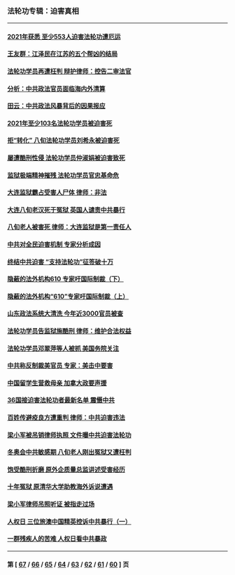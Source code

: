 ### 法轮功专辑：迫害真相
---
#### [2021年获悉 至少553人迫害法轮功遭厄运](../../pages/nf4379/n13504657.md?01160430) 
#### [王友群：江泽民在江苏的五个帮凶的结局](../../pages/nf4379/n13503194.md?01160430) 
#### [法轮功学员再遭枉判 辩护律师：控告二审法官](../../pages/nf4379/n13499952.md?01160430) 
#### [分析：中共政法官员面临海内外清算](../../pages/nf4379/n13495811.md?01160430) 
#### [田云：中共政法风暴背后的因果报应](../../pages/nf4379/n13496264.md?01160430) 
#### [2021年至少103名法轮功学员被迫害死](../../pages/nf4379/n13495075.md?01160430) 
#### [拒“转化” 八旬法轮功学员刘希永被迫害死](../../pages/nf4379/n13488696.md?01160430) 
#### [屡遭酷刑性侵 法轮功学员仲淑娟被迫害致死](../../pages/nf4379/n13485930.md?01160430) 
#### [监狱极端精神摧残 法轮功学员官忠基命危](../../pages/nf4379/n13486254.md?01160430) 
#### [大连监狱霸占受害人尸体 律师：非法](../../pages/nf4379/n13481295.md?01160430) 
#### [大连八旬老汉死于冤狱 英国人谴责中共暴行](../../pages/nf4379/n13480118.md?01160430) 
#### [八旬老人被害死 律师：大连监狱是第一责任人](../../pages/nf4379/n13478838.md?01160430) 
#### [中共对全民迫害机制 专家分析成因](../../pages/nf4379/n13479680.md?01160430) 
#### [终结中共迫害 “支持法轮功”征签破十万](../../pages/nf4379/n13471084.md?01160430) 
#### [隐蔽的法外机构610 专家吁国际制裁（下）](../../pages/nf4379/n13462906.md?01160430) 
#### [隐蔽的法外机构“610”专家吁国际制裁（上）](../../pages/nf4379/n13459414.md?01160430) 
#### [山东政法系统大清洗 今年近3000官员被查](../../pages/nf4379/n13458775.md?01160430) 
#### [法轮功学员告监狱施酷刑 律师：维护合法权益](../../pages/nf4379/n13453400.md?01160430) 
#### [法轮功学员邓翠萍等人被抓 美国务院关注](../../pages/nf4379/n13451524.md?01160430) 
#### [中共称反制裁美官员 专家：美击中要害](../../pages/nf4379/n13452005.md?01160430) 
#### [中国留学生营救母亲 加拿大政要声援](../../pages/nf4379/n13449183.md?01160430) 
#### [36国接迫害法轮功者最新名单 震慑中共](../../pages/nf4379/n13445909.md?01160430) 
#### [百姓传避疫良方遭重判 律师：中共迫害违法](../../pages/nf4379/n13443532.md?01160430) 
#### [梁小军被吊销律师执照 文件曝中共迫害法轮功](../../pages/nf4379/n13442432.md?01160430) 
#### [冬奥会中共敏感期 八旬老人刚出冤狱又遭枉判](../../pages/nf4379/n13441478.md?01160430) 
#### [饱受酷刑折磨 原外企质量总监讲述受害经历](../../pages/nf4379/n13438937.md?01160430) 
#### [十年冤狱 原清华大学助教海外诉说遭遇](../../pages/nf4379/n13436648.md?01160430) 
#### [梁小军律师吊照听证 被指走过场](../../pages/nf4379/n13437662.md?01160430) 
#### [人权日 三位旅澳中国精英控诉中共暴行（一）](../../pages/nf4379/n13434903.md?01160430) 
#### [一群残疾人的苦难 人权日看中共暴政](../../pages/nf4379/n13431199.md?01160430) 

---
#### 第 [ [67](./67.md?01160430) / [66](./66.md?01160430) / [65](./65.md?01160430) / [64](./64.md?01160430) / [63](./63.md?01160430) / [62](./62.md?01160430) / [61](./61.md?01160430) / [60](./60.md?01160430) ] 页
